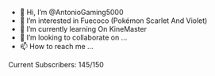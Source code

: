- 👋 Hi, I’m @AntonioGaming5000
- 👀 I’m interested in Fuecoco (Pokémon Scarlet And Violet)
- 🌱 I’m currently learning On KineMaster
- 💞️ I’m looking to collaborate on ...
- 📫 How to reach me ...

<!---
AntonioGaming5000/AntonioGaming5000 is a ✨ special ✨ repository because its `README.md` (this file) appears on your GitHub profile.
You can click the Preview link to take a look at your changes.
--->

Current Subscribers: 145/150
